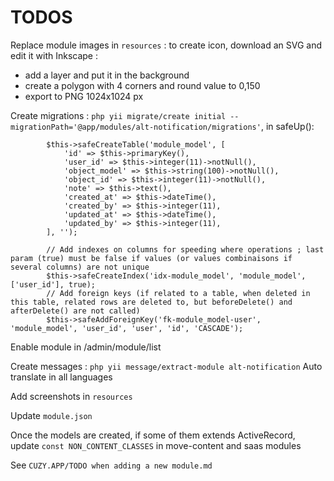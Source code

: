 TODOS
=====

Replace module images in `resources` : to create icon, download an SVG and edit it with Inkscape :
- add a layer and put it in the background
- create a polygon with 4 corners and round value to 0,150
- export to PNG 1024x1024 px

Create migrations : `php yii migrate/create initial --migrationPath='@app/modules/alt-notification/migrations'`, in safeUp():
```
        $this->safeCreateTable('module_model', [
            'id' => $this->primaryKey(),
            'user_id' => $this->integer(11)->notNull(),
            'object_model' => $this->string(100)->notNull(),
            'object_id' => $this->integer(11)->notNull(),
            'note' => $this->text(),
            'created_at' => $this->dateTime(),
            'created_by' => $this->integer(11),
            'updated_at' => $this->dateTime(),
            'updated_by' => $this->integer(11),
        ], '');
        
        // Add indexes on columns for speeding where operations ; last param (true) must be false if values (or values combinaisons if several columns) are not unique 
        $this->safeCreateIndex('idx-module_model', 'module_model', ['user_id'], true);
        // Add foreign keys (if related to a table, when deleted in this table, related rows are deleted to, but beforeDelete() and afterDelete() are not called)
        $this->safeAddForeignKey('fk-module_model-user', 'module_model', 'user_id', 'user', 'id', 'CASCADE');
```

Enable module in /admin/module/list

Create messages : `php yii message/extract-module alt-notification`
Auto translate in all languages

Add screenshots in `resources`

Update `module.json`

Once the models are created, if some of them extends ActiveRecord, update `const NON_CONTENT_CLASSES` in move-content and saas modules

See `CUZY.APP/TODO when adding a new module.md`
